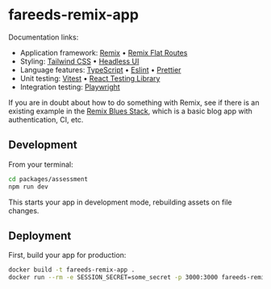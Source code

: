 # fareeds-remix-app

Documentation links:

- Application framework: [Remix](https://remix.run/docs) • [Remix Flat Routes](https://github.com/kiliman/remix-flat-routes)
- Styling: [Tailwind CSS](https://tailwindcss.com/docs/utility-first) • [Headless UI](https://headlessui.com)
- Language features: [TypeScript](https://www.typescriptlang.org/docs/) • [Eslint](https://eslint.org/docs/latest/) • [Prettier](https://prettier.io/docs/en/index.html)
- Unit testing: [Vitest](https://vitest.dev/api/) • [React Testing Library](https://testing-library.com/docs/react-testing-library/api)
- Integration testing: [Playwright](https://playwright.dev/docs/api/class-test)

If you are in doubt about how to do something with Remix, see if there is an existing example in the [Remix Blues Stack](https://github.com/remix-run/blues-stack), which is a basic blog app with authentication, CI, etc.

## Development

From your terminal:

```sh
cd packages/assessment
npm run dev
```

This starts your app in development mode, rebuilding assets on file changes.

## Deployment

First, build your app for production:

```sh
docker build -t fareeds-remix-app .
docker run --rm -e SESSION_SECRET=some_secret -p 3000:3000 fareeds-remix-app:latest package_name
```

